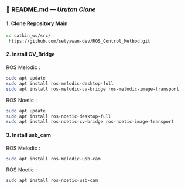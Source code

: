 ### 📘 README.md — *Urutan Clone*

#### 1. **Clone Repository Main**
```bash
cd catkin_ws/src/
 https://github.com/setyawan-dev/ROS_Control_Method.git
```

#### 2. **Install CV_Bridge**
ROS Melodic :
```bash
sudo apt update
sudo apt install ros-melodic-desktop-full
sudo apt install ros-melodic-cv-bridge ros-melodic-image-transport
```
ROS Noetic :
```bash
sudo apt update
sudo apt install ros-noetic-desktop-full
sudo apt install ros-noetic-cv-bridge ros-noetic-image-transport
```

#### 3. **Install usb_cam**
ROS Melodic :
```bash
sudo apt install ros-melodic-usb-cam
```
ROS Noetic :
```bash
sudo apt install ros-noetic-usb-cam
```

